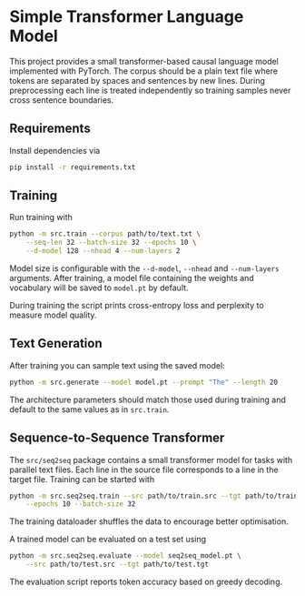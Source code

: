 # Simple Transformer Language Model

This project provides a small transformer-based causal language model
implemented with PyTorch. The corpus should be a plain text file where
tokens are separated by spaces and sentences by new lines.
During preprocessing each line is treated independently so training
samples never cross sentence boundaries.

## Requirements

Install dependencies via
```bash
pip install -r requirements.txt
```

## Training

Run training with
```bash
python -m src.train --corpus path/to/text.txt \
    --seq-len 32 --batch-size 32 --epochs 10 \
    --d-model 128 --nhead 4 --num-layers 2
```

Model size is configurable with the `--d-model`, `--nhead` and
`--num-layers` arguments. After training, a model file containing the
weights and vocabulary will be saved to `model.pt` by default.

During training the script prints cross-entropy loss and perplexity to
measure model quality.

## Text Generation

After training you can sample text using the saved model:

```bash
python -m src.generate --model model.pt --prompt "The" --length 20
```

The architecture parameters should match those used during training and
default to the same values as in `src.train`.

## Sequence-to-Sequence Transformer

The `src/seq2seq` package contains a small transformer model for tasks with
parallel text files. Each line in the source file corresponds to a line in the
target file. Training can be started with

```bash
python -m src.seq2seq.train --src path/to/train.src --tgt path/to/train.tgt \
    --epochs 10 --batch-size 32
```
The training dataloader shuffles the data to encourage better optimisation.

A trained model can be evaluated on a test set using

```bash
python -m src.seq2seq.evaluate --model seq2seq_model.pt \
    --src path/to/test.src --tgt path/to/test.tgt
```

The evaluation script reports token accuracy based on greedy decoding.
